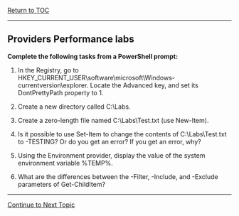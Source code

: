 <a href="https://github.com/CyberTrainingUSAF/Powershell_Training/blob/master/00-Table-of-Contents.md" > Return to TOC </a>

---

## Providers Performance labs

**Complete the following tasks from a PowerShell prompt:**


1.  In the Registry, go to HKEY_CURRENT_USER\software\microsoft\Windows\-currentversion\explorer. Locate the Advanced key, and set its DontPrettyPath property to 1.

2.  Create a new directory called C:\Labs.

3.  Create a zero-length file named C:\Labs\Test.txt (use New-Item).

4.  Is it possible to use Set-Item to change the contents of C:\Labs\Test.txt to -TESTING? Or do you get an error? If you get an error, why?

5.  Using the Environment provider, display the value of the system environment variable %TEMP%.

6.  What are the differences between the -Filter, -Include, and -Exclude parameters of Get-ChildItem?

---

<a href="https://github.com/CyberTrainingUSAF/Powershell_Training/blob/master/02_Basics_Of_Powershell/06_Comparisons.md" > Continue to Next Topic </a>
